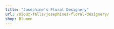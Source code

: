 ```yaml
---
title: "Josephine's Floral Designery"
url: /sioux-falls/josephines-floral-designery/
shop: Blumen
---
```

